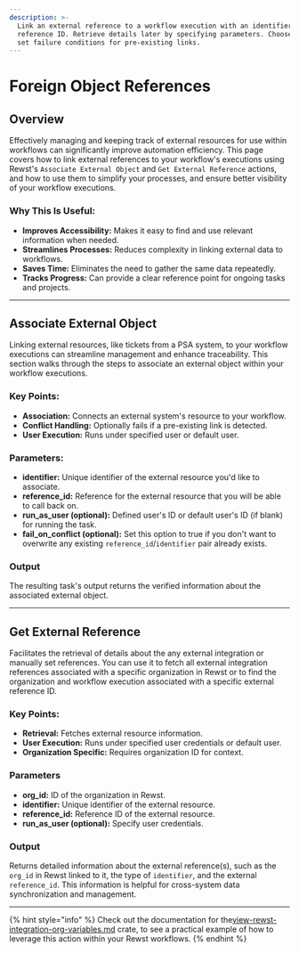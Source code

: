 ```yaml
---
description: >-
  Link an external reference to a workflow execution with an identifier and
  reference ID. Retrieve details later by specifying parameters. Choose user and
  set failure conditions for pre-existing links.
---
```


# Foreign Object References

## Overview

Effectively managing and keeping track of external resources for use within workflows can significantly improve automation efficiency. This page covers how to link external references to your workflow's executions using Rewst's `Associate External Object` and `Get External Reference` actions, and how to use them to simplify your processes, and ensure better visibility of your workflow executions.

### Why This Is Useful:

* **Improves Accessibility:** Makes it easy to find and use relevant information when needed.
* **Streamlines Processes:** Reduces complexity in linking external data to workflows.
* **Saves Time:** Eliminates the need to gather the same data repeatedly.
* **Tracks Progress:** Can provide a clear reference point for ongoing tasks and projects.

***

## Associate External Object

Linking external resources, like tickets from a PSA system, to your workflow executions can streamline management and enhance traceability. This section walks through the steps to associate an external object within your workflow executions.

### **Key Points:**

* **Association:** Connects an external system's resource to your workflow.
* **Conflict Handling:** Optionally fails if a pre-existing link is detected.
* **User Execution:** Runs under specified user or default user.

### **Parameters:**

* **identifier:** Unique identifier of the external resource you'd like to associate.
* **reference\_id:** Reference for the external resource that you will be able to call back on.
* **run\_as\_user (optional):** Defined user's ID or default user's ID (if blank) for running the task.
* **fail\_on\_conflict (optional):** Set this option to true if you don't want to overwrite any existing `reference_id`/`identifier` pair already exists.

### **Output**

The resulting task's output returns the verified information about the associated external object.

***

## Get External Reference

Facilitates the retrieval of details about the any external integration or manually set references. You can use it to fetch all external integration references associated with a specific organization in Rewst or to find the organization and workflow execution associated with a specific external reference ID.

### **Key Points:**

* **Retrieval:** Fetches external resource information.
* **User Execution:** Runs under specified user credentials or default user.
* **Organization Specific:** Requires organization ID for context.

### **Parameters**

* **org\_id:** ID of the organization in Rewst.
* **identifier:** Unique identifier of the external resource.
* **reference\_id:** Reference ID of the external resource.
* **run\_as\_user (optional):** Specify user credentials.

### **Output**

Returns detailed information about the external reference(s), such as the `org_id` in Rewst linked to it, the type of `identifier`, and the external `reference_id`. This information is helpful for cross-system data synchronization and management.

***

{% hint style="info" %}
Check out the documentation for the[view-rewst-integration-org-variables.md](../../../../prebuilt-automations/existing-crate-documentation/view-rewst-integration-org-variables.md "mention") crate, to see a practical example of how to leverage this action within your Rewst workflows.
{% endhint %}
